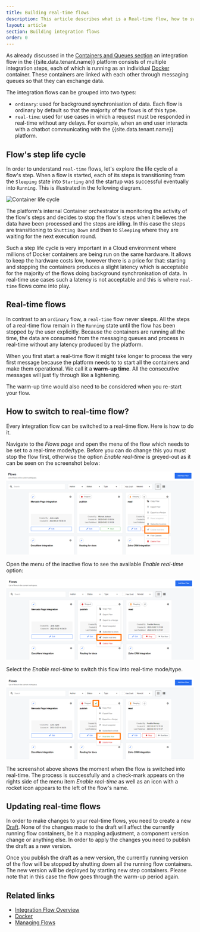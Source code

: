 ```yaml
---
title: Building real-time flows
description: This article describes what is a Real-time flow, how to switch to Real-time flow and how to update it.
layout: article
section: Building integration flows
order: 0
---
```


As already discussed in the [Containers and Queues section](/getting-started/integration-flow)
an integration flow in the {{site.data.tenant.name}} platform consists of multiple
integration steps, each of which is running as an individual [Docker](https://www.docker.com/)
container. These containers are linked with each other through messaging
queues so that they can exchange data.

The integration flows can be grouped into two types:

* `ordinary`: used for background synchronisation of data. Each flow is
ordinary by default so that the majority of the flows is of this type.
* `real-time`: used for use cases in which a request must be responded
in real-time without any delays. For example, when an end user interacts
with a chatbot communicating with the {{site.data.tenant.name}} platform.

## Flow's step life cycle

In order to understand `real-time` flows, let's explore the life cycle of
a flow's step. When a flow is started, each of its steps is transitioning
from the `Sleeping` state into `Starting` and the startup was successful
eventually into `Running`. This is illustrated in the following diagram.

![Container life cycle](/assets/img/integrator-guide/realtime-flows/container-lifecycle.png "Container life cycle")

The platform's internal Container orchestrator is monitoring the activity
of the flow's steps and decides to stop the flow's steps when it believes
the data have been processed and the steps are idling. In this case the
steps are transitioning to `Shutting Down` and then to `Sleeping` where
they are waiting for the next execution round.

Such a step life cycle is very important in a Cloud environment where
millions of Docker containers are being run on the same hardware. It allows
to keep the hardware costs low, however there is a price for that: starting
and stopping the containers produces a slight latency which is acceptable
for the majority of the flows doing background synchronisation of data.
In real-time use cases such a latency is not acceptable and this is where
`real-time` flows come into play.


## Real-time flows

In contrast to an `ordinary` flow, a `real-time` flow never sleeps. All
the steps of a real-time flow remain in the `Running` state until the flow
has been stopped by the user explicitly. Because the containers are running
all the time, the data are consumed from the messaging queues and process
in real-time without any latency produced by the platform.

When you first start a real-time flow it might take longer to process the
very first message because the platform needs to to start all the containers
and make them operational. We call it a **warm-up time**. All the consecutive
messages will just fly through like a lightening.

The warm-up time would also need to be considered when you re-start your
flow.


## How to switch to real-time flow?

Every integration flow can be switched to a real-time flow. Here is how to do it.

Navigate to the *Flows page* and open the menu of the flow which needs to be set
to a real-time mode/type. Before you can do change this you must stop the flow first,
otherwise the option *Enable real-time* is greyed-out as it can be seen on the
screenshot below:

![Flows page with menu open](/assets/img/integrator-guide/realtime-flows/realtime-flows-1.png "Flows page with menu open")

Open the menu of the inactive flow to see the available *Enable real-time* option:

![Select to switch](/assets/img/integrator-guide/realtime-flows/realtime-flows-2.png "Select to switch")

Select the *Enable real-time* to switch this flow into real-time mode/type.

![Flow is real-time](/assets/img/integrator-guide/realtime-flows/realtime-flows-3.png "Flow is real-time")

The screenshot above shows the moment when the flow is switched into real-time.
The process is successfully and a check-mark appears on the rights side of the menu
item *Enable real-time* as well as an icon with a rocket icon appears to the left
of the flow's name.

## Updating real-time flows

In order to make changes to your real-time flows, you need to create a
new [Draft](/guides/managing-flows). None of the changes
made to the draft will affect the currently running flow containers, be
it a mapping adjustment, a component version change or anything else. In
order to apply the changes you need to publish the draft as a new version.

Once you publish the draft as a new version, the currently running version
of the flow will be stopped by shutting down all the running flow
containers. The new version will be deployed by starting new step containers.
Please note that in this case the flow goes through the warm-up period
again.

## Related links

- [Integration Flow Overview](/getting-started/integration-flow)
- [Docker](https://www.docker.com/)
- [Managing Flows](/guides/managing-flows)
